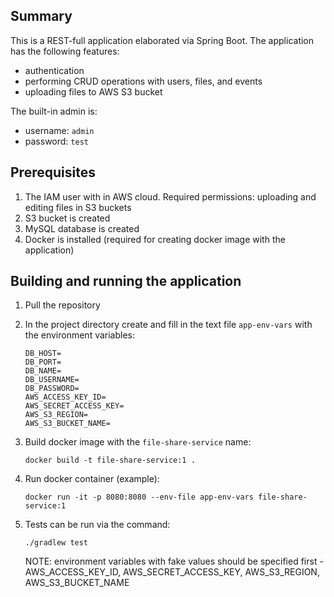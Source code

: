 ## Summary

This is a REST-full application elaborated via Spring Boot. The application has the following features:

* authentication
* performing CRUD operations with users, files, and events
* uploading files to AWS S3 bucket

The built-in admin is: 

* username: `admin`
* password: `test`

## Prerequisites
1. The IAM user with in AWS cloud. Required permissions: uploading and editing files in S3 buckets
2. S3 bucket is created
3. MySQL database is created
4. Docker is installed (required for creating docker image with the application)

## Building and running the application
1. Pull the repository
2. In the project directory create and fill in the text file `app-env-vars` with the environment variables:
   ~~~
   DB_HOST=
   DB_PORT=
   DB_NAME=
   DB_USERNAME=
   DB_PASSWORD=
   AWS_ACCESS_KEY_ID=
   AWS_SECRET_ACCESS_KEY=
   AWS_S3_REGION=
   AWS_S3_BUCKET_NAME=
   ~~~
   
3. Build docker image with the `file-share-service` name:
   ~~~ shell
   docker build -t file-share-service:1 .
   ~~~

4. Run docker container (example):
   ~~~ shell
   docker run -it -p 8080:8080 --env-file app-env-vars file-share-service:1
   ~~~

5. Tests can be run via the command:
   ~~~
   ./gradlew test
   ~~~
   NOTE: environment variables with fake values should be specified first - AWS_ACCESS_KEY_ID, AWS_SECRET_ACCESS_KEY, AWS_S3_REGION, AWS_S3_BUCKET_NAME  